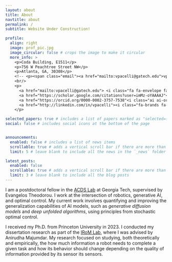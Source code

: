 ```yaml
---
layout: about
title: About
navtitle: about
permalink: /
subtitle: Website Under Construction!

profile:
  align: right
  image: prof_pic.jpg
  image_circular: false # crops the image to make it circular
  more_info: >
    <p>Coda Building, E1511</p>
    <p>756 W Peachtree Street NW</p>
    <p>Atlanta, GA, 30308</p>
    <!-- <p><span class="email"><a href="mailto:vpacelli@gatech.edu">vpacelli@gatech.edu</a></span></p> -->
    <br/>
    <p>
      <a href="mailto:vpacelli@gatech.edu"> <i class="fa fa-envelope fa-2x icon-link"></i></a>
      <a href="https://scholar.google.com/citations?user=imMz-oYAAAAJ"<i class="ai ai-google-scholar ai-2x icon-link"></i></a>
      <a href="https://orcid.org/0000-0002-3757-7538"<i class="ai ai-orcid ai-2x icon-link"></i></a>
      <a href="http://linkedin.com/in/vpacelli"><i class="fa-brands fa-linkedin-in fa-2x icon-link"></i></a>
    </p>

selected_papers: true # includes a list of papers marked as "selected={true}"
social: false # includes social icons at the bottom of the page


announcements:
  enabled: false # includes a list of news items
  scrollable: true # adds a vertical scroll bar if there are more than 3 news items
  limit: 5 # leave blank to include all the news in the `_news` folder

latest_posts:
  enabled: false
  scrollable: true # adds a vertical scroll bar if there are more than 3 new posts items
  limit: 3 # leave blank to include all the blog posts
---
```


I am a postdoctoral fellow in the [ACDS Lab](https://sites.gatech.edu/acds/) at Georgia Tech, supervised by Evangelos Theodorou. I work at the intersection of robotics, generative AI, and optimal control. My current work involves quantifying and improving the generalization capabilities of AI models, such as *generative diffusion models* and *deep unfolded algorithms*, using principles from stochastic optimal control.

I received my Ph.D. from Princeton University in 2023. I conducted my dissertation research as part of the [IRoM Lab](https://irom-lab.princeton.edu), where I was advised by Anirudha Majumdar. My research focused on studying, both theoretically and empirically, the how much information a robot needs to complete a given task and how its behavior should change depending on the quality of information provided by its sensor its sensors.

<!--
Write your biography here. Tell the world about yourself. Link to your favorite [subreddit](http://reddit.com). You can put a picture in, too. The code is already in, just name your picture `prof_pic.jpg` and put it in the `img/` folder.

Put your address / P.O. box / other info right below your picture. You can also disable any of these elements by editing `profile` property of the YAML header of your `_pages/about.md`. Edit `_bibliography/papers.bib` and Jekyll will render your [publications page](/al-folio/publications/) automatically.

Link to your social media connections, too. This theme is set up to use [Font Awesome icons](https://fontawesome.com/) and [Academicons](https://jpswalsh.github.io/academicons/), like the ones below. Add your Facebook, Twitter, LinkedIn, Google Scholar, or just disable all of them.
-->